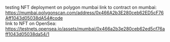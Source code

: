 testing NFT deployment on polygon mumbai
link to contract on mumbai: https://mumbai.polygonscan.com/address/0x466A2b3E280ceb62ED5cF76Aff1043d05038dA54#code <br>
link to NFT on OpenSea: https://testnets.opensea.io/assets/mumbai/0x466a2b3e280ceb62ed5cf76aff1043d05038da54/1
